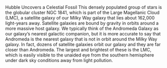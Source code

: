 Hubble Uncovers a Celestial Fossil 
 This densely populated group of stars is the globular cluster NGC 1841, which is part of the Large Magellanic Cloud (LMC), a satellite galaxy of our Milky Way galaxy that lies about 162,000 light-years away. Satellite galaxies are bound by gravity in orbits around a more massive host galaxy. We typically think of the Andromeda Galaxy as our galaxy’s nearest galactic companion, but it is more accurate to say that Andromeda is the nearest galaxy that is not in orbit around the Milky Way galaxy. In fact, dozens of satellite galaxies orbit our galaxy and they are far closer than Andromeda. The largest and brightest of these is the LMC, which is easily visible to the unaided eye from the southern hemisphere under dark sky conditions away from light pollution.